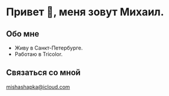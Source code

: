 # Привет :wave:, меня зовут Михаил.

## Обо мне
- Живу в Санкт-Петербурге.
- Работаю в Tricolor.


## Связаться со мной
mishashapka@icloud.com
